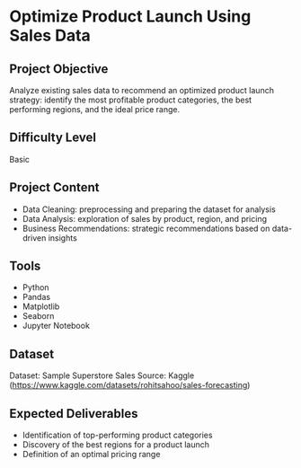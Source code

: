 # Optimize Product Launch Using Sales Data

## Project Objective
Analyze existing sales data to recommend an optimized product launch strategy: identify the most profitable product categories, the best performing regions, and the ideal price range.

## Difficulty Level
Basic

## Project Content
- Data Cleaning: preprocessing and preparing the dataset for analysis
- Data Analysis: exploration of sales by product, region, and pricing
- Business Recommendations: strategic recommendations based on data-driven insights

## Tools
- Python
- Pandas
- Matplotlib
- Seaborn
- Jupyter Notebook

## Dataset
Dataset: Sample Superstore Sales
Source: Kaggle (https://www.kaggle.com/datasets/rohitsahoo/sales-forecasting)

## Expected Deliverables
- Identification of top-performing product categories
- Discovery of the best regions for a product launch
- Definition of an optimal pricing range
